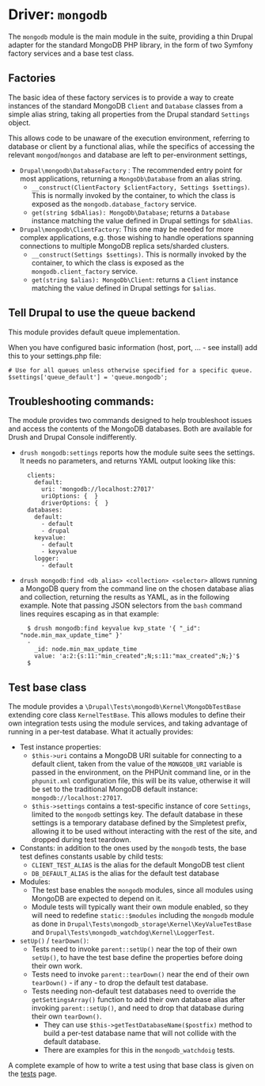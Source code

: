 # Driver: `mongodb`

The `mongodb` module is the main module in the suite, providing a thin Drupal
adapter for the standard MongoDB PHP library, in the form of two Symfony factory
services and a base test class.


## Factories

The basic idea of these factory services is to provide a way to create
instances of the standard MongoDB `Client` and `Database` classes from a simple
alias string, taking all properties from the Drupal standard `Settings` object.

This allows code to be unaware of the execution environment, referring to
database or client by a functional alias, while the specifics of accessing
the relevant `mongod`/`mongos` and database are left to per-environment
settings,

* `Drupal\mongodb\DatabaseFactory` : The recommended entry point for most
  applications, returning a `MongoDb\Database` from an alias string.
    * `__construct(ClientFactory $clientFactory, Settings $settings)`. This is
      normally invoked by the container, to which the class is exposed as the
      `mongodb.database_factory` service.
    * `get(string $dbAlias): MongoDb\Database`; returns a `Database` instance
      matching the value defined in Drupal settings for `$dbAlias`.
* `Drupal\mongodb\ClientFactory`: This one may be needed for more complex
  applications, e.g. those wishing to handle operations spanning connections
  to multiple MongoDB replica sets/sharded clusters.
    * `__construct(Settings $settings)`. This is normally invoked by the
      container, to which the class is exposed as the `mongodb.client_factory`
      service.
    * `get(string $alias): MongoDb\Client`: returns a `Client` instance matching
      the value defined in Drupal settings for `$alias`.

##  Tell Drupal to use the queue backend

This module provides default queue implementation.

When you have configured basic information (host, port, ... - see install)
add this to your settings.php file:

    # Use for all queues unless otherwise specified for a specific queue.
    $settings['queue_default'] = 'queue.mongodb';

## Troubleshooting commands:

The module provides two commands designed to help troubleshoot issues and access
the contents of the MongoDB databases. Both are available for Drush and Drupal
Console indifferently.

* `drush mongodb:settings` reports how the module suite sees the settings. It
  needs no parameters, and returns YAML output looking like this:

        clients:
          default:
            uri: 'mongodb://localhost:27017'
            uriOptions: {  }
            driverOptions: {  }
        databases:
          default:
            - default
            - drupal
          keyvalue:
            - default
            - keyvalue
          logger:
            - default

* `drush mongodb:find <db_alias> <collection> <selector>` allows running a
  MongoDB query from the command line on the chosen database alias and
  collection, returning the results as YAML, as in the following example. Note
  that passing JSON selectors from the `bash` command lines requires escaping as
  in that example:

        $ drush mongodb:find keyvalue kvp_state '{ "_id": "node.min_max_update_time" }'
        -
          _id: node.min_max_update_time
          value: 'a:2:{s:11:"min_created";N;s:11:"max_created";N;}'$
        $

## Test base class

The module provides a `\Drupal\Tests\mongodb\Kernel\MongoDbTestBase` extending
core class `KernelTestBase`. This allows modules to define their own integration
tests using the module services, and taking advantage of running in a per-test
database. What it actually provides:

* Test instance properties:
    * `$this->uri` contains a MongoDB URI suitable for connecting to a default
    client, taken from the value of the `MONGODB_URI` variable is passed in the
    environment, on the PHPUnit command line, or in the `phpunit.xml`
    configuration file, this will be its value, otherwise it will be set to the
    traditional MongoDB default instance: `mongodb://localhost:27017`.
    * `$this->settings` contains a test-specific instance of core `Settings`,
    limited to the `mongodb` settings key. The default database in these
    settings is a temporary database defined by the Simpletest prefix, allowing
    it to be used without interacting with the rest of the site, and dropped
    during test teardown.
* Constants: in addition to the ones used by the `mongodb` tests, the base test
  defines constants usable by child tests:
    * `CLIENT_TEST_ALIAS` is the alias for the default MongoDB test client
    * `DB_DEFAULT_ALIAS` is the alias for the default test database
* Modules:
    * The test base enables the `mongodb` modules, since all modules using
      MongoDB are expected to depend on it.
    * Module tests will typically want their own module enabled, so they will
      need to redefine `static::$modules` including the `mongodb` module as done
      in `Drupal\Tests\mongodb_storage\Kernel\KeyValueTestBase` and
      `Drupal\Tests\mongodb_watchdog\Kernel\LoggerTest`.
* `setUp()` / `tearDown()`:
    * Tests need to invoke `parent::setUp()` near the top of their own
      `setUp()`, to have the test base define the properties before doing their
      own work.
    * Tests need to invoke `parent::tearDown()` near the end of their own
      `tearDown()` - if any - to drop the default test database.
    * Tests needing non-default test databases need to override the
      `getSettingsArray()` function to add their own database alias after
      invoking `parent::setUp()`, and need to drop that database during their
      own `tearDown()`.
        * They can use `$this->getTestDatabaseName($postfix)` method to build a
          per-test database name that will not collide with the default 
          database.
        * There are examples for this in the `mongodb_watchdoig` tests.

A complete example of how to write a test using that base class is given on the
[tests] page.

[tests]: /tests
